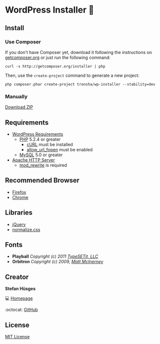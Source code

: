 WordPress Installer :ant:
===================

## Install

### Use Composer

If you don't have Composer yet, download it following the instructions on [getcomposer.org][4]
or just run the following command:

    curl -s http://getcomposer.org/installer | php

Then, use the `create-project` command to generate a new project:

    php composer.phar create-project tronsha/wp-installer --stability=dev
    
### Manually

[Download ZIP][3]

## Requirements

* [WordPress Requirements][5]
  * [PHP][6] 5.2.4 or greater
    * [cURL][9] must be installed
    * [allow_url_fopen][10] must be enabled
  * [MySQL][7] 5.0 or greater
* [Apache HTTP Server][8]
  * [mod_rewrite][16] is required

## Recommended Browser

* [Firefox][11]
* [Chrome][12]

## Libraries

* [jQuery][13]
* [normalize.css][14]

## Fonts

* __Playball__ _Copyright (c) 2011 [TypeSETit, LLC][16]_ 
* __Orbitron__ _Copyright (c) 2009, [Matt McInerney][17]_

## Creator

**Stefan Hüsges**

:computer: [Homepage][1]

:octocat: [GitHub][2]

## License

[MIT License](LICENSE)

[1]: http://www.mpcx.net
[2]: https://github.com/tronsha
[3]: https://github.com/tronsha/wp-installer/archive/master.zip
[4]: http://getcomposer.org
[5]: https://wordpress.org/about/requirements/
[6]: http://php.net/
[7]: http://www.mysql.com/
[8]: http://httpd.apache.org/
[16]: http://httpd.apache.org/docs/2.2/mod/mod_rewrite.html
[9]: http://php.net/manual/en/book.curl.php
[10]: http://php.net/manual/en/filesystem.configuration.php#ini.allow-url-fopen
[11]: https://www.mozilla.org/en-US/firefox/developer/
[12]: https://www.google.com/chrome/
[13]: http://jquery.com/
[14]: http://necolas.github.io/normalize.css/
[15]: https://www.google.com/fonts
[16]: mailto:typesetit@att.net
[17]: mailto:matt@pixelspread.com

